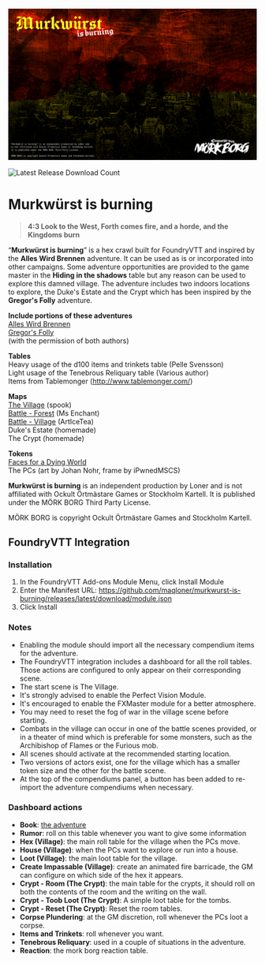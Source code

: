 ![Murkwürst is burning](https://raw.githubusercontent.com/maqloner/murkwurst-is-burning/main/images/scenes/murkwurst.png)

![Latest Release Download Count](https://img.shields.io/github/downloads/maqloner/murkwurst-is-burning/total)

# Murkwürst is burning

> **4:3 Look to the West, Forth comes fire, and a horde, and the Kingdoms burn**

“**Murkwürst is burning**” is a hex crawl built for FoundryVTT and inspired by the **Alles Wird Brennen** adventure. It can be used as is or incorporated into other campaigns. Some adventure opportunities are provided to the game master in the **Hiding in the shadows** table but any reason can be used to explore this damned village. The adventure includes two indoors locations to explore, the Duke's Estate and the Crypt which has been inspired by the **Gregor's Folly** adventure.


**Include portions of these adventures**  
[Alles Wird Brennen](https://fc85057.itch.io/alles-wird-brennen "Alles Wird Brennen")  
[Gregor's Folly](https://eyesforteeth.itch.io/gregors-folly "Gregor's Folly")  
(with the permission of both authors)

**Tables**  
Heavy usage of the d100 items and trinkets table (Pelle Svensson)  
Light usage of the Tenebrous Reliquary table (Various author)   
Items from Tablemonger (http://www.tablemonger.com/)  

**Maps**  
[The Village](https://inkarnate.com/explore/maps/5674250/ "The Village") (spook)  
[Battle - Forest](https://inkarnate.com/explore/maps/2179313/ "Battle - Forest") (Ms Enchant)  
[Battle - Village](https://www.reddit.com/r/dungeondraft/comments/hc9rsw/poor_urban_neighborhood_city_battlemap_20x20/ "Battle - Village") (ArtIceTea)  
Duke's Estate (homemade)  
The Crypt (homemade)  

**Tokens**  
[Faces for a Dying World](https://zordvil.itch.io/faces-for-a-dying-land-vol1 "Faces for a Dying World")  \
The PCs (art by Johan Nohr, frame by iPwnedMSCS)

**Murkwürst is burning** is an independent production by Loner and is not affiliated with Ockult Örtmästare Games or Stockholm Kartell. It is published under the MÖRK BORG Third Party License.

MÖRK BORG is copyright Ockult Örtmästare Games and Stockholm Kartell. 

## FoundryVTT Integration

### Installation
1. In the FoundryVTT Add-ons Module Menu, click Install Module
2. Enter the Manifest URL: https://github.com/maqloner/murkwurst-is-burning/releases/latest/download/module.json 
3. Click Install

### Notes
- Enabling the module should import all the necessary compendium items for the adventure. 
- The FoundryVTT integration includes a dashboard for all the roll tables. Those actions are configured to only appear on their corresponding scene. 
- The start scene is The Village.
- It's strongly advised to enable the Perfect Vision Module.
- It's encouraged to enable the FXMaster module for a better atmosphere.
- You may need to reset the fog of war in the village scene before starting.
- Combats in the village can occur in one of the battle scenes provided, or in a theater of mind which is preferable for some monsters, such as the Archibishop of Flames or the Furious mob.
- All scenes should activate at the recommended starting location.
- Two versions of actors exist, one for the village which has a smaller token size and the other for the battle scene.
- At the top of the compendiums panel, a button has been added to re-import the adventure compendiums when necessary. 

### Dashboard actions
- **Book**: [the adventure](https://docs.google.com/document/d/1ZrCVtzWBW3m2QPJsaRT4zxqjHz2fMZMPNiIv6WJz5r4 "the adventure")
- **Rumor**: roll on this table whenever you want to give some information
- **Hex (Village)**: the main roll table for the village when the PCs move.
- **House (Village)**: when the PCs want to explore or run into a house.
- **Loot (Village)**: the main loot table for the village.
- **Create Impassable (Village)**: create an animated fire barricade, the GM can configure on which side of the hex it appears.
- **Crypt - Room (The Crypt)**: the main table for the crypts, it should roll on both the contents of the room and the writing on the wall.
- **Crypt - Toob Loot (The Crypt)**: A simple loot table for the tombs.
- **Crypt - Reset (The Crypt)**: Reset the room tables.
- **Corpse Plundering**: at the GM discretion, roll whenever the PCs loot a corpse.
- **Items and Trinkets**: roll whenever you want.
- **Tenebrous Reliquary**: used in a couple of situations in the adventure.
- **Reaction**: the mork borg reaction table.

